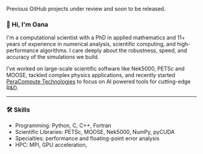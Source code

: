 Previous GitHub projects under review and soon to be released.

### 👋 Hi, I'm Oana

I'm a computational scientist with a PhD in applied mathematics and 11+ years of experience in numerical analysis, scientific computing, and high-performance algorithms. I care deeply about the robustness, speed, and accuracy of the simulations we build.

I’ve worked on large-scale scientific software like Nek5000, PETSc and MOOSE, tackled complex physics applications, and recently started [PeraCompute Technologies](https://peracompute.org) to focus on AI powered tools for cutting-edge R&D.

---

### 🛠️ Skills

- Programming: Python, C, C++, Fortran
- Scientific Libraries: PETSc, MOOSE, Nek5000, NumPy, pyCUDA
- Specialties: performance and floating-point error analysis
- HPC: MPI, GPU acceleration, 

<!--
---

### 📌 Highlight Projects

Here are a few representative projects from my 100+ repos:

- 🔬 [pipeMeshNek](https://github.com/oanaoana/pipeMeshNek) – Mesh generation for pipe flows using Nek5000

> ✨ More on [github.com/oanaoana](https://github.com/oanaoana) or [peracompute.org](https://peracompute.org)

---
-->
